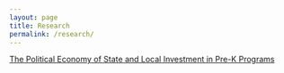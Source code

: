 ```yaml
---
layout: page
title: Research
permalink: /research/
---
```





[The Political Economy of State and Local Investment in Pre-K Programs](http://www.nber.org/papers/w21208)
